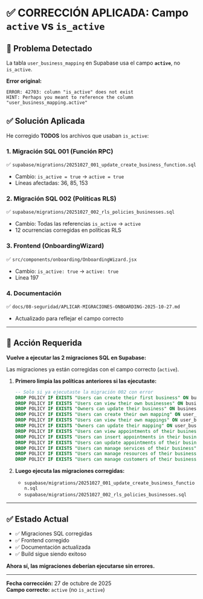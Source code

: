 # ✅ CORRECCIÓN APLICADA: Campo `active` vs `is_active`

## 🐛 Problema Detectado

La tabla `user_business_mapping` en Supabase usa el campo **`active`**, no `is_active`.

**Error original:**
```
ERROR: 42703: column "is_active" does not exist
HINT: Perhaps you meant to reference the column "user_business_mapping.active"
```

## ✅ Solución Aplicada

He corregido **TODOS** los archivos que usaban `is_active`:

### 1. Migración SQL 001 (Función RPC)
✅ `supabase/migrations/20251027_001_update_create_business_function.sql`
- Cambio: `is_active = true` → `active = true`
- Líneas afectadas: 36, 85, 153

### 2. Migración SQL 002 (Políticas RLS)
✅ `supabase/migrations/20251027_002_rls_policies_businesses.sql`
- Cambio: Todas las referencias `is_active` → `active`
- 12 ocurrencias corregidas en políticas RLS

### 3. Frontend (OnboardingWizard)
✅ `src/components/onboarding/OnboardingWizard.jsx`
- Cambio: `is_active: true` → `active: true`
- Línea 197

### 4. Documentación
✅ `docs/08-seguridad/APLICAR-MIGRACIONES-ONBOARDING-2025-10-27.md`
- Actualizado para reflejar el campo correcto

---

## 🚀 Acción Requerida

**Vuelve a ejecutar las 2 migraciones SQL en Supabase:**

Las migraciones ya están corregidas con el campo correcto (`active`).

1. **Primero limpia las políticas anteriores si las ejecutaste:**
   ```sql
   -- Solo si ya ejecutaste la migración 002 con error
   DROP POLICY IF EXISTS "Users can create their first business" ON businesses;
   DROP POLICY IF EXISTS "Users can view their own businesses" ON businesses;
   DROP POLICY IF EXISTS "Owners can update their business" ON businesses;
   DROP POLICY IF EXISTS "Users can create their own mapping" ON user_business_mapping;
   DROP POLICY IF EXISTS "Users can view their own mappings" ON user_business_mapping;
   DROP POLICY IF EXISTS "Owners can update their mapping" ON user_business_mapping;
   DROP POLICY IF EXISTS "Users can view appointments of their business" ON appointments;
   DROP POLICY IF EXISTS "Users can insert appointments in their business" ON appointments;
   DROP POLICY IF EXISTS "Users can update appointments of their business" ON appointments;
   DROP POLICY IF EXISTS "Users can manage services of their business" ON services;
   DROP POLICY IF EXISTS "Users can manage resources of their business" ON resources;
   DROP POLICY IF EXISTS "Users can manage customers of their business" ON customers;
   ```

2. **Luego ejecuta las migraciones corregidas:**
   - `supabase/migrations/20251027_001_update_create_business_function.sql`
   - `supabase/migrations/20251027_002_rls_policies_businesses.sql`

---

## ✅ Estado Actual

- ✅ Migraciones SQL corregidas
- ✅ Frontend corregido
- ✅ Documentación actualizada
- ✅ Build sigue siendo exitoso

**Ahora sí, las migraciones deberían ejecutarse sin errores.**

---

**Fecha corrección:** 27 de octubre de 2025  
**Campo correcto:** `active` (no `is_active`)




